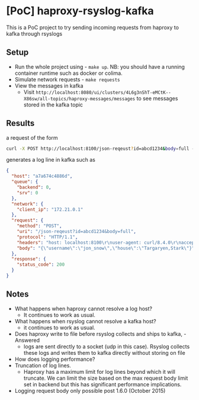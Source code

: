# [PoC] haproxy-rsyslog-kafka

This is a PoC project to try sending incoming requests from haproxy to kafka through rsyslogs

## Setup

- Run the whole project using - `make up`. NB: you should have a running container runtime such as docker or colima.
- Simulate network requests - `make requests`
- View the messages in kafka 
  - Visit `http://localhost:8080/ui/clusters/4L6g3nShT-eMCtK--X86sw/all-topics/haproxy-messages/messages` to see messages stored in the kafka topic

## Results 

a request of the form 
```sh
curl -X POST http://localhost:8100/json-reqeust?id=abcd1234&body=full -H "Content-Type: application/json" -d '{"username":"jon_snow","house":"Targaryen,Stark"}'
```
generates a log line in kafka such as 
```json
{
  "host": "a7a674c4886d",
  "queue": {
    "backend": 0,
    "srv": 0
  },
  "network": {
    "client_ip": "172.21.0.1"
  },
  "request": {
    "method": "POST",
    "uri": "/json-reqeust?id=abcd1234&body=full",
    "protocol": "HTTP/1.1",
    "headers": "host: localhost:8100\r\nuser-agent: curl/8.4.0\r\naccept: */*\r\ncontent-type: application/json\r\ncontent-length: 49\r\n\r\n",
    "body": "{\"username\":\"jon_snow\",\"house\":\"Targaryen,Stark\"}"
  },
  "response": {
    "status_code": 200
  }
}
```

## Notes

- What happens when haproxy cannot resolve a log host?
  - It continues to work as usual.
- What happens when rsyslog cannot resolve a kafka host?
  - it continues to work as usual.
- Does haproxy write to file before rsyslog collects and ships to kafka, - Answered
  - logs are sent directly to a socket (udp in this case). Rsyslog collects these logs and writes them to kafka directly without storing on file
- How does logging performance?
- Truncation of log lines.
  - Haproxy has a maximum limit for log lines beyond which it will truncate. We can limit the size based on the max request body limit set in backend but this has significant performance implications. 
- Logging request body only possible post 1.6.0 (October 2015)

